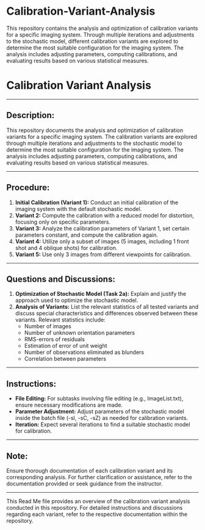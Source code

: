 # Calibration-Variant-Analysis
This repository contains the analysis and optimization of calibration variants for a specific imaging system. Through multiple iterations and adjustments to the stochastic model, different calibration variants are explored to determine the most suitable configuration for the imaging system. The analysis includes adjusting parameters, computing calibrations, and evaluating results based on various statistical measures.
# Calibration Variant Analysis

---

## Description:

This repository documents the analysis and optimization of calibration variants for a specific imaging system. The calibration variants are explored through multiple iterations and adjustments to the stochastic model to determine the most suitable configuration for the imaging system. The analysis includes adjusting parameters, computing calibrations, and evaluating results based on various statistical measures.

---

## Procedure:

1. **Initial Calibration (Variant 1):** Conduct an initial calibration of the imaging system with the default stochastic model.
2. **Variant 2:** Compute the calibration with a reduced model for distortion, focusing only on specific parameters.
3. **Variant 3:** Analyze the calibration parameters of Variant 1, set certain parameters constant, and compute the calibration again.
4. **Variant 4:** Utilize only a subset of images (5 images, including 1 front shot and 4 oblique shots) for calibration.
5. **Variant 5:** Use only 3 images from different viewpoints for calibration.

---

## Questions and Discussions:

1. **Optimization of Stochastic Model (Task 2a):** Explain and justify the approach used to optimize the stochastic model.
2. **Analysis of Variants:** List the relevant statistics of all tested variants and discuss special characteristics and differences observed between these variants. Relevant statistics include:
   - Number of images
   - Number of unknown orientation parameters
   - RMS-errors of residuals
   - Estimation of error of unit weight
   - Number of observations eliminated as blunders
   - Correlation between parameters

---

## Instructions:

- **File Editing:** For subtasks involving file editing (e.g., ImageList.txt), ensure necessary modifications are made.
- **Parameter Adjustment:** Adjust parameters of the stochastic model inside the batch file (-sl, -sC, -sZ) as needed for calibration variants.
- **Iteration:** Expect several iterations to find a suitable stochastic model for calibration.

---

## Note:

Ensure thorough documentation of each calibration variant and its corresponding analysis. For further clarification or assistance, refer to the documentation provided or seek guidance from the instructor.

---

This Read Me file provides an overview of the calibration variant analysis conducted in this repository. For detailed instructions and discussions regarding each variant, refer to the respective documentation within the repository.
